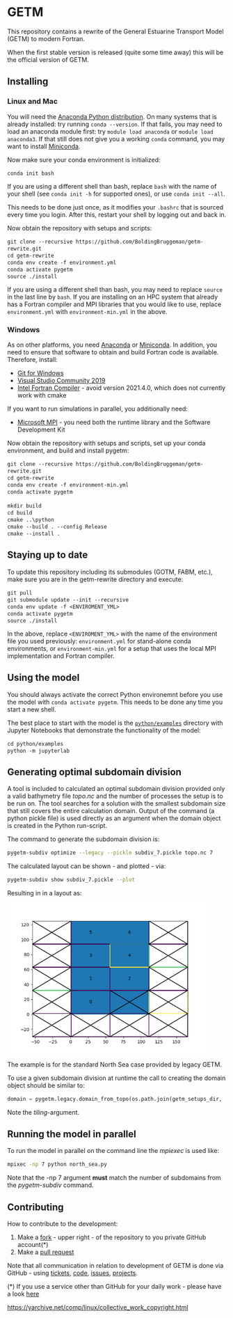 # GETM

This repository contains a rewrite of the General Estuarine Transport Model (GETM) to modern Fortran.

When the first stable version is released (quite some time away) this will be the official version of GETM.

## Installing

### Linux and Mac

You will need the [Anaconda Python distribution](https://www.anaconda.com/products/individual). On many systems that is already installed: try running `conda --version`.
If that fails, you may need to load an anaconda module first: try `module load anaconda` or `module load anaconda3`. If that still does not give you a working `conda` command,
you may want to install [Miniconda](https://docs.conda.io/en/latest/miniconda.html).

Now make sure your conda environment is initialized:

```
conda init bash
```

If you are using a different shell than bash, replace `bash` with the name of your shell (see `conda init -h` for supported ones), or use
`conda init --all`.

This needs to be done just once, as it modifies your `.bashrc` that is sourced every time you login.
After this, restart your shell by logging out and back in.

Now obtain the repository with setups and scripts:

```
git clone --recursive https://github.com/BoldingBruggeman/getm-rewrite.git
cd getm-rewrite
conda env create -f environment.yml
conda activate pygetm
source ./install
```

If you are using a different shell than bash, you may need to replace `source` in the last line  by `bash`. If you are installing on an HPC system that already has a Fortran compiler and MPI libraries that you would like to use, replace `environment.yml` with `environment-min.yml` in the above.

### Windows

As on other platforms, you need [Anaconda](https://www.anaconda.com/products/individual) or [Miniconda](https://docs.conda.io/en/latest/miniconda.html). In addition, you need to ensure that software to obtain and build Fortran code is available. Therefore, install:

* [Git for Windows](https://git-scm.com/download/win)
* [Visual Studio Community 2019](https://my.visualstudio.com/Downloads?q=visual%20studio%202019&wt.mc_id=o~msft~vscom~older-downloads)
* [Intel Fortran Compiler](https://www.intel.com/content/www/us/en/developer/articles/tool/oneapi-standalone-components.html#fortran) - avoid version 2021.4.0, which does not currently work with cmake

If you want to run simulations in parallel, you additionally need:

* [Microsoft MPI](https://www.microsoft.com/en-us/download/details.aspx?id=100593) - you need both the runtime library and the Software Development Kit


Now obtain the repository with setups and scripts, set up your conda environment, and build and install pygetm:

```
git clone --recursive https://github.com/BoldingBruggeman/getm-rewrite.git
cd getm-rewrite
conda env create -f environment-min.yml
conda activate pygetm

mkdir build
cd build
cmake ..\python
cmake --build . --config Release
cmake --install .
```

## Staying up to date

To update this repository including its submodules (GOTM, FABM, etc.), make sure you are in the getm-rewrite directory and execute:

```
git pull
git submodule update --init --recursive
conda env update -f <ENVIROMENT_YML>
conda activate pygetm
source ./install
```

In the above, replace `<ENVIROMENT_YML>` with the name of the environment file you used previously: `environment.yml` for stand-alone conda environments, or `environment-min.yml` for a setup that uses the local MPI implementation and Fortran compiler.

## Using the model

You should always activate the correct Python environemnt before you use the model with `conda activate pygetm`.
This needs to be done any time you start a new shell.

The best place to start with the model is the [`python/examples`](https://github.com/BoldingBruggeman/getm-rewrite/tree/devel/python/examples) directory with Jupyter Notebooks that demonstrate the functionality of the model:

```
cd python/examples
python -m jupyterlab
```

## Generating optimal subdomain division

A tool is included to calculated an optimal subdomain division provided only a valid bathymetry file _topo.nc_ and the number of processes the setup is to be run on. The tool searches for a solution with the smallest subdomain size that still covers the entire calculation domain. Output of the command (a python pickle file) is used directly as an argument when the domain object is created in the Python run-script.

The command to generate the subdomain division is:
```bash
pygetm-subdiv optimize --legacy --pickle subdiv_7.pickle topo.nc 7
```
The calculated layout can be shown - and plotted - via:
```bash
pygetm-subdiv show subdiv_7.pickle --plot
```
Resulting in in a layout as:

<img src="./images/northsea_subdiv_7.png" alt="northsea_subdiv_7" style="zoom:72%;" />

The example is for the standard North Sea case provided by legacy GETM.

To use a given subdomain division at runtime the call to creating the domain object should be similar to:

```python
domain = pygetm.legacy.domain_from_topo(os.path.join(getm_setups_dir, 'NorthSea/Topo/NS6nm.v01.nc'), nlev=30, z0_const=0.001, tiling='subdiv.pickle')
```

Note the *tiling*-argument.

## Running the model in parallel
To run the model in parallel on the command line the _mpiexec_ is used like:
```bash
mpixec -np 7 python north_sea.py
```

Note that the -np 7 argument __must__ match the number of subdomains from the _pygetm-subdiv_ command.

## Contributing

How to contribute to the development:

  1. Make a [fork](https://github.com/BoldingBruggeman/getm-rewrite/projects/4) - upper right -  of the repository to you private GitHub account(\*) 
  2. Make a [pull request](https://docs.github.com/en/free-pro-team@latest/github/collaborating-with-issues-and-pull-requests/about-pull-requests)

Note that all communication in relation to development of GETM is done via GitHub - using [tickets](https://github.com/BoldingBruggeman/tickets/issues), [code](https://github.com/BoldingBruggeman/getm-rewrite), [issues](https://github.com/BoldingBruggeman/getm-rewrite/issues), [projects](https://github.com/BoldingBruggeman/getm-rewrite/projects).


(\*) If you use a service other than GitHub for your daily work - please have a look [here](https://stackoverflow.com/questions/37672694/can-i-submit-a-pull-request-from-gitlab-com-to-github)

https://yarchive.net/comp/linux/collective_work_copyright.html
